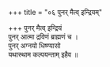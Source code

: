 +++
title = "०६ पुनर् मैत्व् इन्द्रियम्"

+++
पुनर् मैत्व् इन्द्रियं  
पुनर् आत्मा द्रविणं ब्राह्मणं च ।  
पुनर् अग्नयो धिष्ण्यासो  
यथास्थाम कल्पयन्ताम् इहैव ॥